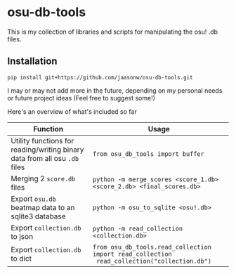 # osu-db-tools

This is my collection of libraries and scripts for manipulating the osu! .db files.


## Installation
```
pip install git+https://github.com/jaasonw/osu-db-tools.git
```

I may or may not add more in the future, depending on my personal needs or future 
project ideas (Feel free to suggest some!)

Here's an overview of what's included so far

| Function                                                                   | Usage                                                                             |
| -------------------------------------------------------------------------- |-----------------------------------------------------------------------------------|
| Utility functions for reading/writing binary data from all osu `.db` files | `from osu_db_tools import buffer`                                                 |
| Merging 2 `score.db` files                                                 | `python -m merge_scores <score_1.db> <score_2.db> <final_scores.db>` |
| Export `osu.db` beatmap data to an sqlite3 database                        | `python -m osu_to_sqlite <osu!.db>`                                  |
| Export `collection.db` to json                                             | `python -m read_collection <collection.db>`                          |
| Export `collection.db` to dict                                             | `from osu_db_tools.read_collection import read_collection` <br />` read_collection("collection.db")` |
